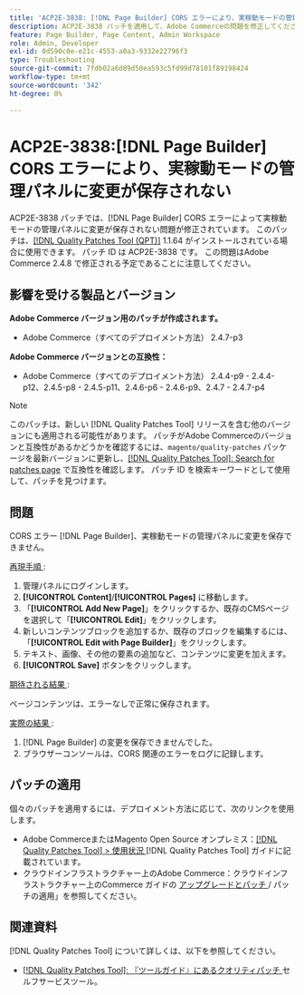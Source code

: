 ```yaml
---
title: 'ACP2E-3838: [!DNL Page Builder] CORS エラーにより、実稼動モードの管理パネルに変更が保存されない'
description: ACP2E-3838 パッチを適用して、Adobe Commerceの問題を修正してください。この問題では、 [!DNL Page Builder] CORS エラーが原因で、実稼動モードの管理パネルに変更が保存されません。
feature: Page Builder, Page Content, Admin Workspace
role: Admin, Developer
exl-id: 0d590c0e-e21c-4553-a0a3-9332e22796f3
type: Troubleshooting
source-git-commit: 7fdb02a6d89d50ea593c5fd99d78101f89198424
workflow-type: tm+mt
source-wordcount: '342'
ht-degree: 0%

---
```


# ACP2E-3838:[!DNL Page Builder] CORS エラーにより、実稼動モードの管理パネルに変更が保存されない

ACP2E-3838 パッチでは、[!DNL Page Builder] CORS エラーによって実稼動モードの管理パネルに変更が保存されない問題が修正されています。 このパッチは、[[!DNL Quality Patches Tool (QPT)]](/help/tools/quality-patches-tool/quality-patches-tool-to-self-serve-quality-patches.md) 1.1.64 がインストールされている場合に使用できます。 パッチ ID は ACP2E-3838 です。 この問題はAdobe Commerce 2.4.8 で修正される予定であることに注意してください。

## 影響を受ける製品とバージョン

**Adobe Commerce バージョン用のパッチが作成されます。**

* Adobe Commerce（すべてのデプロイメント方法） 2.4.7-p3

**Adobe Commerce バージョンとの互換性：**

* Adobe Commerce（すべてのデプロイメント方法） 2.4.4-p9 - 2.4.4-p12、2.4.5-p8 - 2.4.5-p11、2.4.6-p6 - 2.4.6-p9、2.4.7 - 2.4.7-p4

>[!NOTE]
>
>このパッチは、新しい [!DNL Quality Patches Tool] リリースを含む他のバージョンにも適用される可能性があります。 パッチがAdobe Commerceのバージョンと互換性があるかどうかを確認するには、`magento/quality-patches` パッケージを最新バージョンに更新し、[[!DNL Quality Patches Tool]: Search for patches page](https://experienceleague.adobe.com/tools/commerce-quality-patches/index.html?lang=ja) で互換性を確認します。 パッチ ID を検索キーワードとして使用して、パッチを見つけます。

## 問題

CORS エラー [!DNL Page Builder]、実稼動モードの管理パネルに変更を保存できません。

<u> 再現手順 </u>:

1. 管理パネルにログインします。
1. **[!UICONTROL Content]**/**[!UICONTROL Pages]** に移動します。
1. 「**[!UICONTROL Add New Page]**」をクリックするか、既存のCMSページを選択して「**[!UICONTROL Edit]**」をクリックします。
1. 新しいコンテンツブロックを追加するか、既存のブロックを編集するには、「**[!UICONTROL Edit with Page Builder]**」をクリックします。
1. テキスト、画像、その他の要素の追加など、コンテンツに変更を加えます。
1. **[!UICONTROL Save]** ボタンをクリックします。

<u> 期待される結果 </u>:

ページコンテンツは、エラーなしで正常に保存されます。

<u> 実際の結果 </u>:

1. [!DNL Page Builder] の変更を保存できませんでした。
1. ブラウザーコンソールは、CORS 関連のエラーをログに記録します。

## パッチの適用

個々のパッチを適用するには、デプロイメント方法に応じて、次のリンクを使用します。

* Adobe CommerceまたはMagento Open Source オンプレミス：[[!DNL Quality Patches Tool] > 使用状況 ](/help/tools/quality-patches-tool/usage.md) [!DNL Quality Patches Tool] ガイドに記載されています。
* クラウドインフラストラクチャー上のAdobe Commerce：クラウドインフラストラクチャー上のCommerce ガイドの [ アップグレードとパッチ ](https://experienceleague.adobe.com/docs/commerce-cloud-service/user-guide/develop/upgrade/apply-patches.html?lang=ja)/ パッチの適用」を参照してください。

## 関連資料

[!DNL Quality Patches Tool] について詳しくは、以下を参照してください。

* [[!DNL Quality Patches Tool]: 『ツールガイド』にあるクオリティパッチ ](/help/tools/quality-patches-tool/quality-patches-tool-to-self-serve-quality-patches.md) セルフサービスツール。
